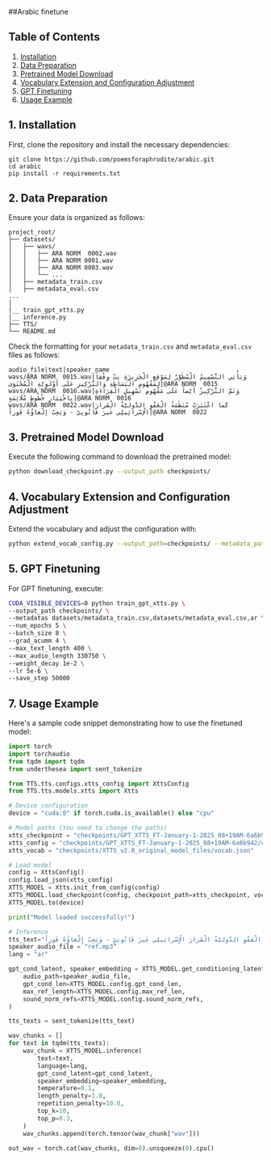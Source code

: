 ##Arabic finetune

## Table of Contents
1. [Installation](#1-installation)
2. [Data Preparation](#2-data-preparation)
3. [Pretrained Model Download](#3-pretrained-model-download)
4. [Vocabulary Extension and Configuration Adjustment](#4-vocabulary-extension-and-configuration-adjustment)
5. [GPT Finetuning](#6-gpt-finetuning)
6. [Usage Example](#7-usage-example)

## 1. Installation

First, clone the repository and install the necessary dependencies:

```
git clone https://github.com/poemsforaphrodite/arabic.git
cd arabic
pip install -r requirements.txt
```

## 2. Data Preparation

Ensure your data is organized as follows:

```
project_root/
├── datasets/
│   ├── wavs/
│   │   ├── ARA NORM  0002.wav
│   │   ├── ARA NORM 0001.wav
│   │   ├── ARA NORM 0003.wav
│   │   └── ...
│   ├── metadata_train.csv
│   ├── metadata_eval.csv
...
│   
|__ train_gpt_xtts.py
|__ inference.py
├── TTS/
└── README.md
```

Check the formatting for your `metadata_train.csv` and `metadata_eval.csv` files as follows:

```
audio_file|text|speaker_name
wavs/ARA NORM  0015.wav|وَيَأْتِي التَّصْمِيمُ الْمُطَوَّرُ لِمَوْقِعِ الْجَزِيرَةِ نِتْ وِفْقاً لِمَفْهُومِ الْبَسَاطَةِ وَالتَّرْكِيزِ عَلَى أَوْلَوِيَّةِ الْمُحْتَوَى|@ARA NORM  0015
wavs/ARA NORM  0016.wav|وَتَمَّ التَّرْكِيزُ أَيْضاً عَلَى مَفْهُومِ تَسْهِيلِ الْقِرَاءَةِ بِاخْتِيَارِ خُطُوطٍ مُلَائِمَةٍ|@ARA NORM  0016
wavs/ARA NORM  0022.wav|كَما اعْتَبَرَتْ مُنَظَمَةُ الْعَفْوِ الدَّوليَّةُ الْقَرارَ الْإِسْرائِيلِي غَيرَ قَانُونِيٍّ - وَيَجِبُ إِلْغاؤُهُ فَوراً|@ARA NORM  0022
```

## 3. Pretrained Model Download

Execute the following command to download the pretrained model:

```bash
python download_checkpoint.py --output_path checkpoints/
```

## 4. Vocabulary Extension and Configuration Adjustment

Extend the vocabulary and adjust the configuration with:

```bash
python extend_vocab_config.py --output_path=checkpoints/ --metadata_path datasets/metadata_train.csv --language ar --extended_vocab_size 2000
```


## 5. GPT Finetuning

For GPT finetuning, execute:

```bash
CUDA_VISIBLE_DEVICES=0 python train_gpt_xtts.py \
--output_path checkpoints/ \
--metadatas datasets/metadata_train.csv,datasets/metadata_eval.csv,ar \
--num_epochs 5 \
--batch_size 8 \
--grad_acumm 4 \
--max_text_length 400 \
--max_audio_length 330750 \
--weight_decay 1e-2 \
--lr 5e-6 \
--save_step 50000
```

## 7. Usage Example

Here's a sample code snippet demonstrating how to use the finetuned model:

```python
import torch
import torchaudio
from tqdm import tqdm
from underthesea import sent_tokenize

from TTS.tts.configs.xtts_config import XttsConfig
from TTS.tts.models.xtts import Xtts

# Device configuration
device = "cuda:0" if torch.cuda.is_available() else "cpu"

# Model paths (You need to change the paths)
xtts_checkpoint = "checkpoints/GPT_XTTS_FT-January-1-2025_08+19AM-6a6b942/best_model_99875.pth"
xtts_config = "checkpoints/GPT_XTTS_FT-January-1-2025_08+19AM-6a6b942/config.json"
xtts_vocab = "checkpoints/XTTS_v2.0_original_model_files/vocab.json"

# Load model
config = XttsConfig()
config.load_json(xtts_config)
XTTS_MODEL = Xtts.init_from_config(config)
XTTS_MODEL.load_checkpoint(config, checkpoint_path=xtts_checkpoint, vocab_path=xtts_vocab, use_deepspeed=False)
XTTS_MODEL.to(device)

print("Model loaded successfully!")

# Inference
tts_text="كَما اعْتَبَرَتْ مُنَظَمَةُ الْعَفْوِ الدَّوليَّةُ الْقَرارَ الْإِسْرائِيلِي غَيرَ قَانُونِيٍّ - وَيَجِبُ إِلْغاؤُهُ فَوراً"
speaker_audio_file = "ref.mp3"
lang = "ar"

gpt_cond_latent, speaker_embedding = XTTS_MODEL.get_conditioning_latents(
    audio_path=speaker_audio_file,
    gpt_cond_len=XTTS_MODEL.config.gpt_cond_len,
    max_ref_length=XTTS_MODEL.config.max_ref_len,
    sound_norm_refs=XTTS_MODEL.config.sound_norm_refs,
)

tts_texts = sent_tokenize(tts_text)

wav_chunks = []
for text in tqdm(tts_texts):
    wav_chunk = XTTS_MODEL.inference(
        text=text,
        language=lang,
        gpt_cond_latent=gpt_cond_latent,
        speaker_embedding=speaker_embedding,
        temperature=0.1,
        length_penalty=1.0,
        repetition_penalty=10.0,
        top_k=10,
        top_p=0.3,
    )
    wav_chunks.append(torch.tensor(wav_chunk["wav"]))

out_wav = torch.cat(wav_chunks, dim=0).unsqueeze(0).cpu()

